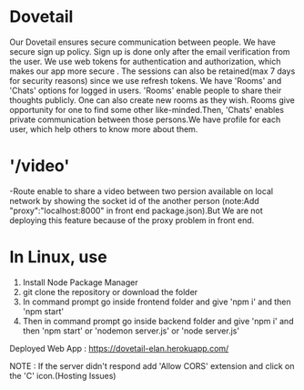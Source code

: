 # Dovetail
Our Dovetail ensures secure communication between people.
We have secure sign up policy. Sign up is done only after the email verification from the user.
We use web tokens for authentication and authorization, which makes our app more secure . The sessions can also be retained(max 7 days for security reasons) since we use refresh tokens.
We have 'Rooms' and 'Chats' options for logged in users.
'Rooms' enable people to share their thoughts publicly. One can also create new rooms as they wish. Rooms give opportunity for one to find some other like-minded.Then,
'Chats' enables private communication between those persons.We have profile for each user, which help others to know more about them.


# '/video'
   -Route enable to share a video between two persion available on local network by showing the socket id of the another person (note:Add "proxy":"localhost:8000" in front end package.json).But We are not deploying this feature because of the proxy problem in front end.

# In Linux, use

1) Install Node Package Manager
2) git clone the repository or download the folder
3) In command prompt go inside frontend folder and give 'npm i' and then 'npm start'
4) Then in command prompt go inside backend folder and give 'npm i' and then 'npm start' or 'nodemon server.js' or 'node server.js'


Deployed Web App : https://dovetail-elan.herokuapp.com/

NOTE : If the server didn't respond add 'Allow CORS' extension and click on the 'C' icon.(Hosting Issues) 
